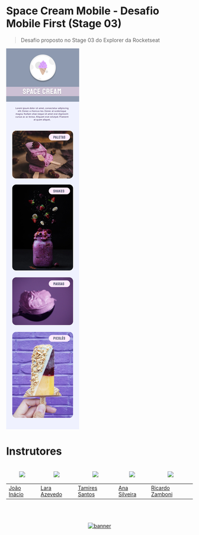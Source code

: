 # Space Cream Mobile - Desafio Mobile First (Stage 03)

> Desafio proposto no Stage 03 do Explorer da Rocketseat

![Screenshot](./.github/preview.jpg)

# Instrutores

<table>
   <thead>
      <tr>
         <td valign="bottom">
            <p align="center">
               <a href="https://github.com/birobirobiro">
               <img src="https://github.com/birobirobiro.png?size=100" align="center" />
               </a>
            </p>
         </td>
         <td valign="bottom">
            <p align="center">
               <a href="https://github.com/larazevedo">
               <img src="https://github.com/larazevedo.png?size=100" align="center" />
               </a>
            </p>
         </td>
				 <td valign="bottom">
            <p align="center">
               <a href="https://github.com/tfstam">
               <img src="https://github.com/tfstam.png?size=100" align="center" />
               </a>
            </p>
         </td>
				 <td valign="bottom">
            <p align="center">
               <a href="https://github.com/anasilveira9787">
               <img src="https://github.com/anasilveira9787.png?size=100" align="center" />
               </a>
            </p>
         </td>
         <td valign="bottom">
            <p align="center">
               <a href="https://github.com/Ricmaloy">
               <img src="https://github.com/Ricmaloy.png?size=100" align="center" />
               </a>
            </p>
         </td>
      </tr>
   </thead>
   <tbody>
      <tr>
         <td><a href="https://github.com/birobirobiro">João Inácio</a></td>
         <td><a href="https://github.com/larazevedo">Lara Azevedo</a></td>
         <td><a href="https://github.com/tfstam">Tamires Santos</a></td>
         <td><a href="https://github.com/anasilveira9787">Ana Silveira</a></td>
         <td><a href="https://github.com/Ricmaloy">Ricardo Zamboni</a></td>
      </tr>
   </tbody>
</table>

<!--START_SECTION:footer-->

<br />
<br />

<p align="center">
  <a href="https://discord.gg/rocketseat" target="_blank">
    <img align="center" src="https://storage.googleapis.com/golden-wind/comunidade/rodape.svg" alt="banner"/>
  </a>
</p>

<!--END_SECTION:footer-->
